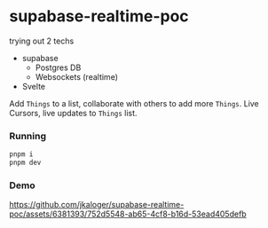# supabase-realtime-poc

trying out 2 techs
- supabase
  - Postgres DB
  - Websockets (realtime)
- Svelte

Add `Things` to a list, collaborate with others to add more `Things`.
Live Cursors, live updates to `Things` list.

### Running

```bash
pnpm i
pnpm dev
```

### Demo



https://github.com/jkaloger/supabase-realtime-poc/assets/6381393/752d5548-ab65-4cf8-b16d-53ead405defb

